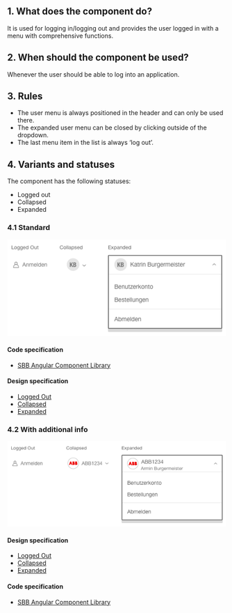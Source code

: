 ## 1. What does the component do?
It is used for logging in/logging out and provides the user logged in with a menu with comprehensive functions.

## 2. When should the component be used?
Whenever the user should be able to log into an application.

## 3. Rules
* The user menu is always positioned in the header and can only be used there.
* The expanded user menu can be closed by clicking outside of the dropdown.
* The last menu item in the list is always ‘log out’.

## 4. Variants and statuses
The component has the following statuses:
* Logged out
* Collapsed
* Expanded

### 4.1 Standard
![Image of the user menu component in the standard variant](https://raw.githubusercontent.com/sbb-design-systems/design-system-website-documentation/master/documentation/components/usermenu/images/usermenu_default.png 'class: image')

#### Code specification
* [SBB Angular Component Library](https://sbb-angular.app.sbb.ch/latest/content/usermenu)

#### Design specification
* [Logged Out](https://sbb.invisionapp.com/d/main#/console/15744722/344628068/inspect)
* [Collapsed](https://sbb.invisionapp.com/d/main#/console/15744722/344628069/inspect)
* [Expanded](https://sbb.invisionapp.com/d/main#/console/15744722/344628070/inspect)

### 4.2 With additional info
![Image of the user menu component with additional text.](https://raw.githubusercontent.com/sbb-design-systems/design-system-website-documentation/master/documentation/components/usermenu/images/usermenu_addinfo.png 'class: image')

#### Design specification
* [Logged Out](https://sbb.invisionapp.com/d/main#/console/15744722/344628071/inspect)
* [Collapsed](https://sbb.invisionapp.com/d/main#/console/15744722/344628072/inspect)
* [Expanded](https://sbb.invisionapp.com/d/main#/console/15744722/344628073/inspect)

#### Code specification
* [SBB Angular Component Library](https://sbb-angular.app.sbb.ch/latest/content/usermenu)










